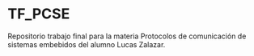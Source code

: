 # TF_PCSE
Repositorio trabajo final para la materia Protocolos de comunicación de sistemas embebidos del alumno Lucas Zalazar.
